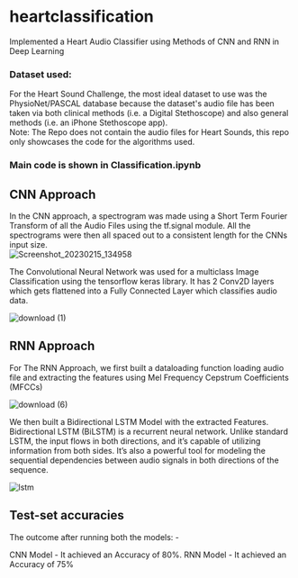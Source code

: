 # heartclassification
Implemented a Heart Audio Classifier using Methods of CNN and RNN in Deep Learning

### Dataset used:
For the Heart Sound Challenge, the most ideal dataset to use was the PhysioNet/PASCAL database because the dataset's audio file has been taken via both clinical methods (i.e. a Digital Stethoscope) and also general methods (i.e. an iPhone Stethoscope app). <br>
Note: The Repo does not contain the audio files for Heart Sounds, this repo only showcases the code for the algorithms used.
<br>
### Main code is shown in Classification.ipynb
## CNN Approach
In the CNN approach, a spectrogram was made using a Short Term Fourier Transform of all the Audio Files using the tf.signal module. All the spectrograms were then all spaced out to a consistent length for the CNNs input size.
<br>
![Screenshot_20230215_134958](https://user-images.githubusercontent.com/63441604/231683532-c4281921-72a0-4385-9ca8-2f62bf06a15c.png)

The Convolutional Neural Network was used for a multiclass Image Classification using the tensorflow keras library. It has 2 Conv2D layers which gets flattened into a Fully Connected Layer which classifies audio data.

![download (1)](https://user-images.githubusercontent.com/63441604/231684155-610d9d91-fd79-4dfc-8f7e-c65ed4ee46ab.png)

## RNN Approach
For The RNN Approach, we first built a dataloading function loading audio file and extracting the features using Mel Frequency Cepstrum Coefficients (MFCCs)

![download (6)](https://user-images.githubusercontent.com/63441604/231684568-7a6d3df8-a82b-4a96-afbc-91402e25fefa.jpeg)

We then built a Bidirectional LSTM Model with the extracted Features. Bidirectional LSTM (BiLSTM) is a recurrent neural network. Unlike standard LSTM, the input flows in both directions, and it’s capable of utilizing information from both sides. It’s also a powerful tool for modeling the sequential dependencies between audio signals in both directions of the sequence.

![lstm](https://user-images.githubusercontent.com/63441604/231684861-fcebb24d-d8db-4489-8a99-743c3d3fe6e5.png)

## Test-set accuracies
The outcome after running both the models: -

CNN Model - It achieved an Accuracy of 80%.
RNN Model - It achieved an Accuracy of 75%
